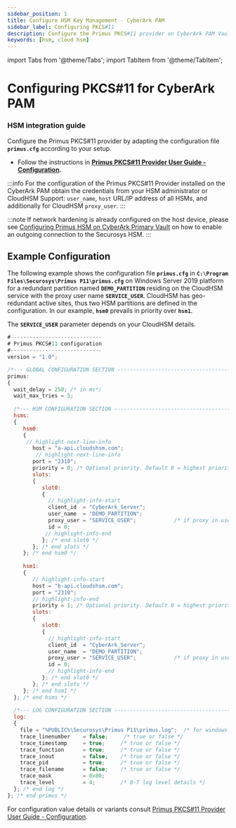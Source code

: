 ```yaml
---
sidebar_position: 1
title: Configure HSM Key Management - CyberArk PAM
sidebar_label: Configuring PKCS#11
description: Configure the Primus PKCS#11 provider on CyberArk PAM Vault with HSM integration, including setup details, user credentials, and configuration examples.
keywords: [hsm, cloud hsm]
---
```


import Tabs from '@theme/Tabs';
import TabItem from '@theme/TabItem';

# Configuring PKCS#11 for CyberArk PAM
### HSM integration guide

Configure the Primus PKCS#11 provider by adapting the configuration file **`primus.cfg`** according to your setup.
- Follow the instructions in **[Primus PKCS#11 Provider User Guide - Configuration](https://docs.securosys.ch/pkcs/Installation/pkcs11_provider_configuration).**

:::info
For the configuration of the Primus PKCS#11 Provider installed on the CyberArk PAM obtain the credentials from your HSM administrator or CloudHSM Support:
`user_name`, `host` URL/IP address of all HSMs, and additionally for CloudHSM `proxy_user`.
:::

:::note
If network hardening is already configured on the host device, please see [Configuring Primus HSM on CyberArk Primary Vault](/cyberark/Installation/Configuring-HSM-on-primary-Vault.md) on how to enable an outgoing connection to the Securosys HSM.
:::

## Example Configuration

The following example shows the configuration file **`primus.cfg`** in **`C:\Program Files\Securosys\Primus P11\primus.cfg`** on Windows Server 2019 platform for a redundant partition named **`DEMO_PARTITION`** residing on the CloudHSM service with the proxy user name **`SERVICE_USER`**. CloudHSM has geo-redundant active sites, thus two HSM partitions are defined in the configuration. In our example, **`hsm0`** prevails in priority over **`hsm1`**.

The **`SERVICE_USER`** parameter depends on your CloudHSM details.

```js
#-----------------------------
# Primus PKCS#11 configuration
#-----------------------------
version = "1.0";

/*--- GLOBAL CONFIGURATION SECTION ----------------------------------------*/
primus:
{
  wait_delay = 250; /* in ms*/
  wait_max_tries = 5;
  
  /*--- HSM CONFIGURATION SECTION -----------------------------------------*/
  hsms:
  {
     hsm0:
     {
      // highlight-next-line-info
        host = "a-api.cloudshsm.com";
         // highlight-next-line-info
        port = "2310";
        priority = 0; /* Optional priority. Default 0 = highest priority */
        slots:
        {
           slot0:
           {
             // highlight-info-start
             client_id  = "CyberArk_Server";
             user_name  = "DEMO_PARTITION";
             proxy_user = "SERVICE_USER";            /* if proxy in use */
             id = 0;
            // highlight-info-end
           }; /* end slot0 */   
        }; /* end slots */
     }; /* end hsm0 */
    
     hsm1:
     {
        // highlight-info-start    
        host = "b-api.cloudshsm.com";
        port = "2310";
        // highlight-info-end
        priority = 1; /* Optional priority. Default 0 = highest priority */
        slots:
        {
           slot0:
           {
             // highlight-info-start
             client_id  = "CyberArk_Server";
             user_name  = "DEMO_PARTITION";
             proxy_user = "SERVICE_USER";            /* if proxy in use */
             id = 0;
             // highlight-info-end
           }; /* end slot0 */   
        }; /* end slots */
     }; /* end hsm1 */
  }; /* end hsms */
  
  /*--- LOG CONFIGURATION SECTION -----------------------------------------*/
  log:
  {
    file = "%PUBLIC%\Securosys\Primus P11\primus.log";  /* for windows */
    trace_linenumber    = false;     /* true or false */
    trace_timestamp     = true;     /* true or false */ 
    trace_function      = true;     /* true or false */
    trace_inout         = false;    /* true or false */
    trace_pid           = true;     /* true or false */ 
    trace_filename      = false;    /* true or false */
    trace_mask          = 0x00;
    trace_level         = 4;        /* 0-7 log level details */
  }; /* end log */
}; /* end primus */
```

For configuration value details or variants consult [Primus PKCS#11 Provider User Guide -  Configuration](/pkcs/Installation/pkcs11_provider_configuration).

